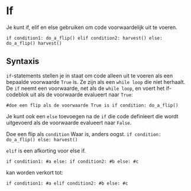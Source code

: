 # If
Je kunt if, elif en else gebruiken om code voorwaardelijk uit te voeren.

`if condition1:
	do_a_flip()
elif condition2:
	harvest()
else:
	do_a_flip()
	harvest()`

## Syntaxis
`if`-statements stellen je in staat om code alleen uit te voeren als een bepaalde voorwaarde `True` is. Ze zijn als een `while loop` die niet herhaalt.
De `if` neemt een voorwaarde, net als de `while loop`, en voert het if-codeblok uit als de voorwaarde evalueert naar `True`:

`#doe een flip als de voorwaarde True is
if condition:
	do_a_flip()`

Je kunt ook een `else` toevoegen na de `if` die code definieert die wordt uitgevoerd als de voorwaarde evalueert naar `False`.

Doe een flip als `condition` Waar is, anders oogst.
`if condition:
	do_a_flip()
else:
	harvest()`

`elif` is een afkorting voor else if.

`if condition1:
	#a
else:
	if condition2:
		#b
	else:
		#c`

kan worden verkort tot:

`if condition1:
	#a
elif condition2:
	#b
else:
	#c`